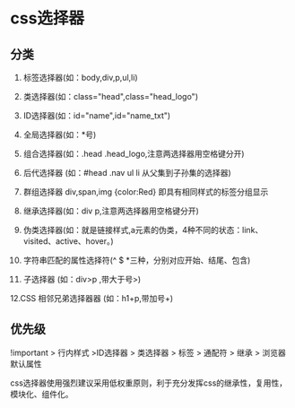 # css选择器

## 分类
1. 标签选择器(如：body,div,p,ul,li)

2. 类选择器(如：class="head",class="head_logo")

3. ID选择器(如：id="name",id="name_txt")

4. 全局选择器(如：*号)

5. 组合选择器(如：.head .head_logo,注意两选择器用空格键分开)

6. 后代选择器 (如：#head .nav ul li 从父集到子孙集的选择器)

7. 群组选择器 div,span,img {color:Red} 即具有相同样式的标签分组显示

8. 继承选择器(如：div p,注意两选择器用空格键分开)

9. 伪类选择器(如：就是链接样式,a元素的伪类，4种不同的状态：link、visited、active、hover。)

10. 字符串匹配的属性选择符(^ $ *三种，分别对应开始、结尾、包含)

11. 子选择器 (如：div>p ,带大于号>)

12.CSS 相邻兄弟选择器器 (如：h1+p,带加号+)

## 优先级

!important > 行内样式 >ID选择器 > 类选择器 > 标签 > 通配符 > 继承 > 浏览器默认属性

css选择器使用强烈建议采用低权重原则，利于充分发挥css的继承性，复用性，模块化、组件化。

